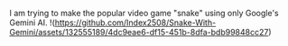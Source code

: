 I am trying to make the popular video game "snake" using only Google's Gemini AI.
!(https://github.com/Index2508/Snake-With-Gemini/assets/132555189/4dc9eae6-df15-451b-8dfa-bdb99848cc27)
